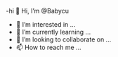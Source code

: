 -hi 👋 Hi, I’m @Babycu
-  👀 I’m interested in ...
- 🌱 I’m currently learning ...
- 💞️ I’m looking to collaborate on ...
- 📫 How to reach me ...

<!---
Babycu/Babycu is a ✨ special ✨ repository because its `README.md` (this file) appears on your GitHub profile.
You can click the Preview link to take a look at your changes.
--->
